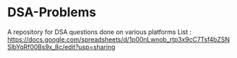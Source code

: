 # DSA-Problems
A repository for DSA questions done on various platforms
List : https://docs.google.com/spreadsheets/d/1p00nLwnob_rtp3x9cC7Tsf4bZSNSlbYqRf00Bs9x_8c/edit?usp=sharing
